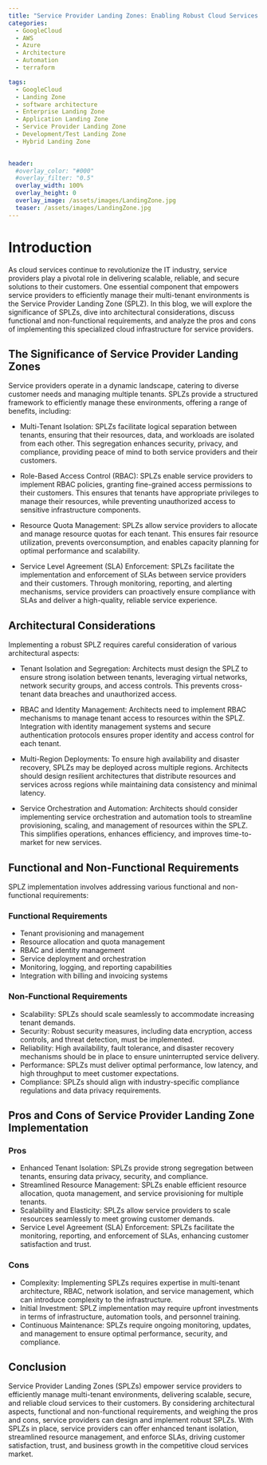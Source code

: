 ```yaml
---
title: "Service Provider Landing Zones: Enabling Robust Cloud Services from a Professional Perspective"
categories:
  - GoogleCloud
  - AWS
  - Azure
  - Architecture
  - Automation
  - terraform

tags:
  - GoogleCloud
  - Landing Zone
  - software architecture
  - Enterprise Landing Zone
  - Application Landing Zone 
  - Service Provider Landing Zone
  - Development/Test Landing Zone
  - Hybrid Landing Zone
  

header:
  #overlay_color: "#000"
  #overlay_filter: "0.5"
  overlay_width: 100%
  overlay_height: 0
  overlay_image: /assets/images/LandingZone.jpg
  teaser: /assets/images/LandingZone.jpg
---
```


# Introduction

As cloud services continue to revolutionize the IT industry, service providers play a pivotal role in delivering scalable, reliable, and secure solutions to their customers. One essential component that empowers service providers to efficiently manage their multi-tenant environments is the Service Provider Landing Zone (SPLZ). In this blog, we will explore the significance of SPLZs, dive into architectural considerations, discuss functional and non-functional requirements, and analyze the pros and cons of implementing this specialized cloud infrastructure for service providers.

## The Significance of Service Provider Landing Zones

Service providers operate in a dynamic landscape, catering to diverse customer needs and managing multiple tenants. SPLZs provide a structured framework to efficiently manage these environments, offering a range of benefits, including:

- Multi-Tenant Isolation: SPLZs facilitate logical separation between tenants, ensuring that their resources, data, and workloads are isolated from each other. This segregation enhances security, privacy, and compliance, providing peace of mind to both service providers and their customers.

- Role-Based Access Control (RBAC): SPLZs enable service providers to implement RBAC policies, granting fine-grained access permissions to their customers. This ensures that tenants have appropriate privileges to manage their resources, while preventing unauthorized access to sensitive infrastructure components.

- Resource Quota Management: SPLZs allow service providers to allocate and manage resource quotas for each tenant. This ensures fair resource utilization, prevents overconsumption, and enables capacity planning for optimal performance and scalability.

- Service Level Agreement (SLA) Enforcement: SPLZs facilitate the implementation and enforcement of SLAs between service providers and their customers. Through monitoring, reporting, and alerting mechanisms, service providers can proactively ensure compliance with SLAs and deliver a high-quality, reliable service experience.

## Architectural Considerations

Implementing a robust SPLZ requires careful consideration of various architectural aspects:

- Tenant Isolation and Segregation: Architects must design the SPLZ to ensure strong isolation between tenants, leveraging virtual networks, network security groups, and access controls. This prevents cross-tenant data breaches and unauthorized access.

- RBAC and Identity Management: Architects need to implement RBAC mechanisms to manage tenant access to resources within the SPLZ. Integration with identity management systems and secure authentication protocols ensures proper identity and access control for each tenant.

- Multi-Region Deployments: To ensure high availability and disaster recovery, SPLZs may be deployed across multiple regions. Architects should design resilient architectures that distribute resources and services across regions while maintaining data consistency and minimal latency.

- Service Orchestration and Automation: Architects should consider implementing service orchestration and automation tools to streamline provisioning, scaling, and management of resources within the SPLZ. This simplifies operations, enhances efficiency, and improves time-to-market for new services.

## Functional and Non-Functional Requirements

SPLZ implementation involves addressing various functional and non-functional requirements:

### Functional Requirements

- Tenant provisioning and management
- Resource allocation and quota management
- RBAC and identity management
- Service deployment and orchestration
- Monitoring, logging, and reporting capabilities
- Integration with billing and invoicing systems

### Non-Functional Requirements

- Scalability: SPLZs should scale seamlessly to accommodate increasing tenant demands.
- Security: Robust security measures, including data encryption, access controls, and threat detection, must be implemented.
- Reliability: High availability, fault tolerance, and disaster recovery mechanisms should be in place to ensure uninterrupted service delivery.
- Performance: SPLZs must deliver optimal performance, low latency, and high throughput to meet customer expectations.
- Compliance: SPLZs should align with industry-specific compliance regulations and data privacy requirements.

## Pros and Cons of Service Provider Landing Zone Implementation

### Pros

- Enhanced Tenant Isolation: SPLZs provide strong segregation between tenants, ensuring data privacy, security, and compliance.
- Streamlined Resource Management: SPLZs enable efficient resource allocation, quota management, and service provisioning for multiple tenants.
- Scalability and Elasticity: SPLZs allow service providers to scale resources seamlessly to meet growing customer demands.
- Service Level Agreement (SLA) Enforcement: SPLZs facilitate the monitoring, reporting, and enforcement of SLAs, enhancing customer satisfaction and trust.

### Cons

- Complexity: Implementing SPLZs requires expertise in multi-tenant architecture, RBAC, network isolation, and service management, which can introduce complexity to the infrastructure.
- Initial Investment: SPLZ implementation may require upfront investments in terms of infrastructure, automation tools, and personnel training.
- Continuous Maintenance: SPLZs require ongoing monitoring, updates, and management to ensure optimal performance, security, and compliance.

## Conclusion

Service Provider Landing Zones (SPLZs) empower service providers to efficiently manage multi-tenant environments, delivering scalable, secure, and reliable cloud services to their customers. By considering architectural aspects, functional and non-functional requirements, and weighing the pros and cons, service providers can design and implement robust SPLZs. With SPLZs in place, service providers can offer enhanced tenant isolation, streamlined resource management, and enforce SLAs, driving customer satisfaction, trust, and business growth in the competitive cloud services market.
